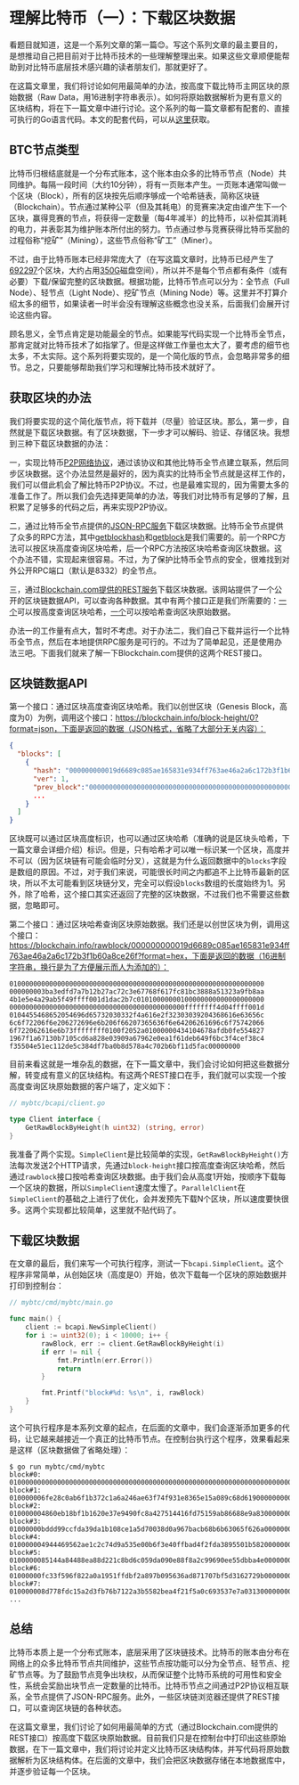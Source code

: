 # 理解比特币（一）：下载区块数据

看题目就知道，这是一个系列文章的第一篇😊。写这个系列文章的最主要目的，是想推动自己把目前对于比特币技术的一些理解整理出来。如果这些文章顺便能帮助到对比特币底层技术感兴趣的读者朋友们，那就更好了。

在这篇文章里，我们将讨论如何用最简单的办法，按高度下载比特币主网区块的原始数据（Raw Data，用16进制字符串表示）。如何将原始数据解析为更有意义的区块结构，将在下一篇文章中进行讨论。这个系列的每一篇文章都有配套的、直接可执行的Go语言代码。本文的配套代码，可以从[这里](https://github.com/zxh0/blog/tree/mybtc_a1/code/go/mybtc)获取。



## BTC节点类型

比特币归根结底就是一个分布式账本，这个账本由众多的比特币节点（Node）共同维护。每隔一段时间（大约10分钟），将有一页账本产生。一页账本通常叫做一个区块（Block），所有的区块按先后顺序够成一个哈希链表，简称区块链（Blockchain）。节点通过某种公平（但及其耗电）的竞赛来决定由谁产生下一个区块，赢得竞赛的节点，将获得一定数量（每4年减半）的比特币，以补偿其消耗的电力，并表彰其为维护账本所付出的努力。节点通过参与竞赛获得比特币奖励的过程俗称“挖矿”（Mining），这些节点俗称“矿工”（Miner）。

不过，由于比特币账本已经非常庞大了（在写这篇文章时，比特币已经产生了[692297](https://bitcoinexplorer.org/)个区块，大约占用[350G](https://www.statista.com/statistics/647523/worldwide-bitcoin-blockchain-size/)磁盘空间），所以并不是每个节点都有条件（或有必要）下载/保留完整的区块数据。根据功能，比特币节点可以分为：全节点（Full Node）、轻节点（Light Node）、挖矿节点（Mining Node）等。这里并不打算介绍太多的细节，如果读者一时半会没有理解这些概念也没关系，后面我们会展开讨论这些内容。

顾名思义，全节点肯定是功能最全的节点。如果能写代码实现一个比特币全节点，那肯定就对比特币技术了如指掌了。但是这样做工作量也太大了，要考虑的细节也太多，不太实际。这个系列将要实现的，是一个简化版的节点，会忽略非常多的细节。总之，只要能够帮助我们学习和理解比特币技术就好了。



## 获取区块的办法

我们将要实现的这个简化版节点，将下载并（尽量）验证区块。那么，第一步，自然就是下载区块数据。有了区块数据，下一步才可以解码、验证、存储区块。我想到三种下载区块数据的办法：

一，实现比特币[P2P网络协议](https://developer.bitcoin.org/reference/p2p_networking.html)，通过该协议和其他比特币全节点建立联系，然后同步区块数据。这个办法显然是最好的，因为真实的比特币全节点就是这样工作的，我们可以借此机会了解比特币P2P协议。不过，也是最难实现的，因为需要太多的准备工作了。所以我们会先选择更简单的办法，等我们对比特币有足够的了解，且积累了足够多的代码之后，再来实现P2P协议。

二，通过比特币全节点提供的[JSON-RPC服务](https://developer.bitcoin.org/reference/rpc/index.html)下载区块数据。比特币全节点提供了众多的RPC方法，其中[getblockhash](https://developer.bitcoin.org/reference/rpc/getblockhash.html)和[getblock](https://developer.bitcoin.org/reference/rpc/getblock.html)是我们需要的。前一个RPC方法可以按区块高度查询区块哈希，后一个RPC方法按区块哈希查询区块数据。这个办法不错，实现起来很容易。不过，为了保护比特币全节点的安全，很难找到对外公开RPC端口（默认是8332）的全节点。

三，通过[Blockchain.com提供的REST服务](https://www.blockchain.com/api/blockchain_api)下载区块数据。该网站提供了一个公开的区块链数据API，可以查询各种数据。其中有两个接口正是我们所需要的：[一个](https://blockchain.info/rawblock/$block_hash?format=hex)可以按高度查询区块哈希，[一个](https://blockchain.info/block-height/$block_height?format=json)可以按哈希查询区块原始数据。

办法一的工作量有点大，暂时不考虑。对于办法二，我们自己下载并运行一个比特币全节点，然后在本地提供RPC服务是可行的。不过为了简单起见，还是使用办法三吧。下面我们就来了解一下Blockchain.com提供的这两个REST接口。



## 区块链数据API

第一个接口：通过区块高度查询区块哈希。我们以创世区块（Genesis Block，高度为0）为例，调用这个接口：https://blockchain.info/block-height/0?format=json，下面是返回的数据（JSON格式，省略了大部分无关内容）：

```json
{
  "blocks": [
    {
      "hash": "000000000019d6689c085ae165831e934ff763ae46a2a6c172b3f1b60a8ce26f",
      "ver": 1,
      "prev_block":"0000000000000000000000000000000000000000000000000000000000000000",
      ...
    }
  ]
}
```

区块既可以通过区块高度标识，也可以通过区块哈希（准确的说是区块头哈希，下一篇文章会详细介绍）标识。但是，只有哈希才可以唯一标识某一个区块，高度并不可以（因为区块链有可能会临时分叉），这就是为什么返回数据中的`blocks`字段是数组的原因。不过，对于我们来说，可能很长时间之内都追不上比特币最新的区块，所以不太可能看到区块链分叉，完全可以假设`blocks`数组的长度始终为1。另外，除了哈希，这个接口其实还返回了完整的区块数据，不过我们也不需要这些数据，忽略即可。

第二个接口：通过区块哈希查询区块原始数据。我们还是以创世区块为例，调用这个接口：https://blockchain.info/rawblock/000000000019d6689c085ae165831e934ff763ae46a2a6c172b3f1b60a8ce26f?format=hex，下面是返回的数据（16进制字符串，换行是为了方便展示而人为添加的）：

```
0100000000000000000000000000000000000000000000000000000000000000
000000003ba3edfd7a7b12b27ac72c3e67768f617fc81bc3888a51323a9fb8aa
4b1e5e4a29ab5f49ffff001d1dac2b7c01010000000100000000000000000000
00000000000000000000000000000000000000000000ffffffff4d04ffff001d
0104455468652054696d65732030332f4a616e2f32303039204368616e63656c
6c6f72206f6e206272696e6b206f66207365636f6e64206261696c6f75742066
6f722062616e6b73ffffffff0100f2052a01000000434104678afdb0fe554827
1967f1a67130b7105cd6a828e03909a67962e0ea1f61deb649f6bc3f4cef38c4
f35504e51ec112de5c384df7ba0b8d578a4c702b6bf11d5fac00000000
```

目前来看这就是一堆杂乱的数据，在下一篇文章中，我们会讨论如何把这些数据分解，转变成有意义的区块结构。有这两个REST接口在手，我们就可以实现一个按高度查询区块原始数据的客户端了，定义如下：

```go
// mybtc/bcapi/client.go

type Client interface {
	GetRawBlockByHeight(h uint32) (string, error)
}
```

我准备了两个实现。`SimpleClient`是比较简单的实现，`GetRawBlockByHeight()`方法每次发送2个HTTP请求，先通过`block-height`接口按高度查询区块哈希，然后通过`rawblock`接口按哈希查询区块数据。由于我们会从高度1开始，按顺序下载每一个区块的数据，所以`SimpleClient`速度太慢了。`ParallelClient`在`SimpleClient`的基础之上进行了优化，会并发预先下载N个区块，所以速度要快很多。这两个实现都比较简单，这里就不贴代码了。



## 下载区块数据

在文章的最后，我们来写一个可执行程序，测试一下`bcapi.SimpleClient`。这个程序非常简单，从创始区块（高度是0）开始，依次下载每一个区块的原始数据并打印到控制台：

```go
// mybtc/cmd/mybtc/main.go

func main() {
	client := bcapi.NewSimpleClient()
	for i := uint32(0); i < 10000; i++ {
		rawBlock, err := client.GetRawBlockByHeight(i)
		if err != nil {
			fmt.Println(err.Error())
			return
		}

		fmt.Printf("block#%d: %s\n", i, rawBlock)
	}
}
```

这个可执行程序是本系列文章的起点，在后面的文章中，我们会逐渐添加更多的代码，让它越来越接近一个真正的比特币节点。在控制台执行这个程序，效果看起来是这样（区块数据做了省略处理）：

```
$ go run mybtc/cmd/mybtc
block#0: 0100000000000000000000000000000000000000000000000000000000000000000000003ba3edfd...
block#1: 010000006fe28c0ab6f1b372c1a6a246ae63f74f931e8365e15a089c68d6190000000000982051fd...
block#2: 010000004860eb18bf1b1620e37e9490fc8a427514416fd75159ab86688e9a8300000000d5fdcc54...
block#3: 01000000bddd99ccfda39da1b108ce1a5d70038d0a967bacb68b6b63065f626a0000000044f67222...
block#4: 010000004944469562ae1c2c74d9a535e00b6f3e40ffbad4f2fda3895501b582000000007a06ea98...
block#5: 0100000085144a84488ea88d221c8bd6c059da090e88f8a2c99690ee55dbba4e00000000e11c48fe...
block#6: 01000000fc33f596f822a0a1951ffdbf2a897b095636ad871707bf5d3162729b00000000379dfb96...
block#7: 010000008d778fdc15a2d3fb76b7122a3b5582bea4f21f5a0c693537e7a03130000000003f674005...
...
```



## 总结

比特币本质上是一个分布式账本，底层采用了区块链技术。比特币的账本由分布在网络上的众多比特币节点共同维护，这些节点按功能可以分为全节点、轻节点、挖矿节点等。为了鼓励节点竞争出块权，从而保证整个比特币系统的可用性和安全性，系统会奖励出块节点一定数量的比特币。比特币节点之间通过P2P协议相互联系，全节点提供了JSON-RPC服务。此外，一些区块链浏览器还提供了REST接口，可以查询区块链的各种状态。

在这篇文章里，我们讨论了如何用最简单的方式（通过Blockchain.com提供的REST接口）按高度下载区块原始数据。目前我们只是在控制台中打印出这些原始数据，在下一篇文章中，我们将讨论并定义比特币区块结构体，并写代码将原始数据解析为区块结构体。在后面的文章中，我们会把区块数据存储在本地数据库中，并逐步验证每一个区块。

